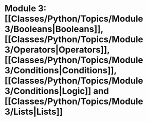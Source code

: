 <!--- Hi, if you're reading this, then Welcome! You're here for  of 2 reasons:
1. You're just seeing this in plaintext, which means you opend the file in a text editor. This is intended to be used with my Obsidian setup, which has it's own extensiosn to give my notes *flair*
2.  You're here for the author's commentary! All of my things that are commented are little snarky notes, annectdotes, and jokes I make that people studying probably don't need.
In any case, go forth, be good, and I'll see you whenever I do. --->

<!-- Tags: #python #computer_science #modules #data_types -->
# Module 3: [[Classes/Python/Topics/Module 3/Booleans|Booleans]], [[Classes/Python/Topics/Module 3/Operators|Operators]], [[Classes/Python/Topics/Module 3/Conditions|Conditions]], [[Classes/Python/Topics/Module 3/Conditions|Logic]] and [[Classes/Python/Topics/Module 3/Lists|Lists]]
